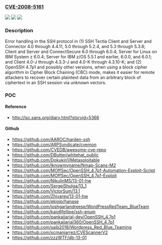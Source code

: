 ### [CVE-2008-5161](https://cve.mitre.org/cgi-bin/cvename.cgi?name=CVE-2008-5161)
![](https://img.shields.io/static/v1?label=Product&message=n%2Fa&color=blue)
![](https://img.shields.io/static/v1?label=Version&message=n%2Fa&color=blue)
![](https://img.shields.io/static/v1?label=Vulnerability&message=n%2Fa&color=brighgreen)

### Description

Error handling in the SSH protocol in (1) SSH Tectia Client and Server and Connector 4.0 through 4.4.11, 5.0 through 5.2.4, and 5.3 through 5.3.8; Client and Server and ConnectSecure 6.0 through 6.0.4; Server for Linux on IBM System z 6.0.4; Server for IBM z/OS 5.5.1 and earlier, 6.0.0, and 6.0.1; and Client 4.0-J through 4.3.3-J and 4.0-K through 4.3.10-K; and (2) OpenSSH 4.7p1 and possibly other versions, when using a block cipher algorithm in Cipher Block Chaining (CBC) mode, makes it easier for remote attackers to recover certain plaintext data from an arbitrary block of ciphertext in an SSH session via unknown vectors.

### POC

#### Reference
- http://isc.sans.org/diary.html?storyid=5366

#### Github
- https://github.com/AAROC/harden-ssh
- https://github.com/ARPSyndicate/cvemon
- https://github.com/CVEDB/awesome-cve-repo
- https://github.com/DButter/whitehat_public
- https://github.com/Dokukin1/Metasploitable
- https://github.com/Iknowmyname/Nmap-Scans-M2
- https://github.com/MOffSec/OpenSSH_4.7p1-Automation-Exploit-Script
- https://github.com/MOffSec/OpenSSH_4.7p1-Exploit
- https://github.com/NikulinMS/13-01-hw
- https://github.com/SergeiShulga/13_1
- https://github.com/VictorSum/13.1
- https://github.com/Zhivarev/13-01-hw
- https://github.com/ekiojp/hanase
- https://github.com/joshgarlandreese/WordPressRedTeam_BlueTeam
- https://github.com/kaio6fellipe/ssh-enum
- https://github.com/pankajjarial-dev/OpenSSH_4.7p1
- https://github.com/pankajjarial360/OpenSSH_4.7p1
- https://github.com/saib2018/Wordpress_Red_Blue_Teaming
- https://github.com/scmanjarrez/CVEScannerV2
- https://github.com/zzzWTF/db-13-01

